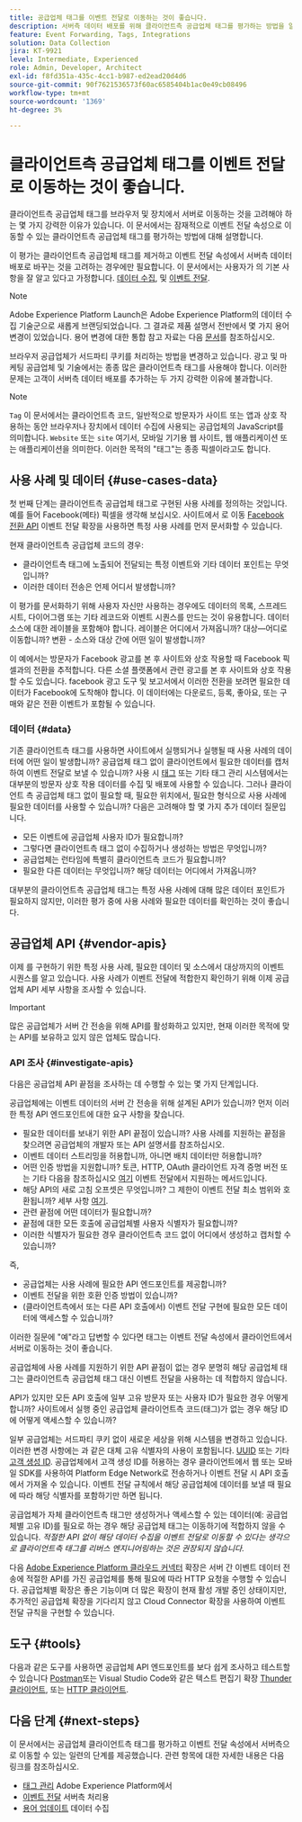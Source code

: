 ```yaml
---
title: 공급업체 태그를 이벤트 전달로 이동하는 것이 좋습니다.
description: 서버측 데이터 배포를 위해 클라이언트측 공급업체 태그를 평가하는 방법을 알아봅니다.
feature: Event Forwarding, Tags, Integrations
solution: Data Collection
jira: KT-9921
level: Intermediate, Experienced
role: Admin, Developer, Architect
exl-id: f8fd351a-435c-4cc1-b987-ed2ead20d4d6
source-git-commit: 90f7621536573f60ac6585404b1ac0e49cb08496
workflow-type: tm+mt
source-wordcount: '1369'
ht-degree: 3%

---
```


# 클라이언트측 공급업체 태그를 이벤트 전달로 이동하는 것이 좋습니다.

클라이언트측 공급업체 태그를 브라우저 및 장치에서 서버로 이동하는 것을 고려해야 하는 몇 가지 강력한 이유가 있습니다. 이 문서에서는 잠재적으로 이벤트 전달 속성으로 이동할 수 있는 클라이언트측 공급업체 태그를 평가하는 방법에 대해 설명합니다.

이 평가는 클라이언트측 공급업체 태그를 제거하고 이벤트 전달 속성에서 서버측 데이터 배포로 바꾸는 것을 고려하는 경우에만 필요합니다. 이 문서에서는 사용자가 의 기본 사항을 잘 알고 있다고 가정합니다. [데이터 수집](https://experienceleague.adobe.com/docs/data-collection.html), 및 [이벤트 전달](https://experienceleague.adobe.com/docs/experience-platform/tags/event-forwarding/overview.html).

>[!NOTE]
>
>Adobe Experience Platform Launch은 Adobe Experience Platform의 데이터 수집 기술군으로 새롭게 브랜딩되었습니다. 그 결과로 제품 설명서 전반에서 몇 가지 용어 변경이 있었습니다. 용어 변경에 대한 통합 참고 자료는 다음 [문서](https://experienceleague.adobe.com/docs/experience-platform/tags/term-updates.html)를 참조하십시오.

브라우저 공급업체가 서드파티 쿠키를 처리하는 방법을 변경하고 있습니다. 광고 및 마케팅 공급업체 및 기술에서는 종종 많은 클라이언트측 태그를 사용해야 합니다. 이러한 문제는 고객이 서버측 데이터 배포를 추가하는 두 가지 강력한 이유에 불과합니다.

>[!NOTE]
>
>`Tag` 이 문서에서는 클라이언트측 코드, 일반적으로 방문자가 사이트 또는 앱과 상호 작용하는 동안 브라우저나 장치에서 데이터 수집에 사용되는 공급업체의 JavaScript를 의미합니다. `Website` 또는 `site` 여기서, 모바일 기기용 웹 사이트, 웹 애플리케이션 또는 애플리케이션을 의미한다. 이러한 목적의 &quot;태그&quot;는 종종 픽셀이라고도 합니다.

## 사용 사례 및 데이터 {#use-cases-data}

첫 번째 단계는 클라이언트측 공급업체 태그로 구현된 사용 사례를 정의하는 것입니다. 예를 들어 Facebook(메타) 픽셀을 생각해 보십시오. 사이트에서 로 이동 [Facebook 전환 API](https://exchange.adobe.com/apps/ec/105509/facebook-conversions-api-extension) 이벤트 전달 확장을 사용하면 특정 사용 사례를 먼저 문서화할 수 있습니다.

현재 클라이언트측 공급업체 코드의 경우:

- 클라이언트측 태그에 노출되어 전달되는 특정 이벤트와 기타 데이터 포인트는 무엇입니까?
- 이러한 데이터 전송은 언제 어디서 발생합니까?

이 평가를 문서화하기 위해 사용자 자신만 사용하는 경우에도 데이터의 목록, 스프레드시트, 다이어그램 또는 기타 레코드와 이벤트 시퀀스를 만드는 것이 유용합니다. 데이터 소스에 대한 레이블을 포함해야 합니다. 레이블은 어디에서 가져옵니까? 대상—어디로 이동합니까? 변환 - 소스와 대상 간에 어떤 일이 발생합니까?

이 예에서는 방문자가 Facebook 광고를 본 후 사이트와 상호 작용할 때 Facebook 픽셀과의 전환을 추적합니다. 다른 소셜 플랫폼에서 관련 광고를 본 후 사이트와 상호 작용할 수도 있습니다. facebook 광고 도구 및 보고서에서 이러한 전환을 보려면 필요한 데이터가 Facebook에 도착해야 합니다. 이 데이터에는 다운로드, 등록, 좋아요, 또는 구매와 같은 전환 이벤트가 포함될 수 있습니다.

### 데이터 {#data}

기존 클라이언트측 태그를 사용하면 사이트에서 실행되거나 실행될 때 사용 사례의 데이터에 어떤 일이 발생합니까? 공급업체 태그 없이 클라이언트에서 필요한 데이터를 캡처하여 이벤트 전달로 보낼 수 있습니까? 사용 시 [태그](https://experienceleague.adobe.com/docs/experience-platform/tags/home.html) 또는 기타 태그 관리 시스템에서는 대부분의 방문자 상호 작용 데이터를 수집 및 배포에 사용할 수 있습니다. 그러나 클라이언트 측 공급업체 태그 없이 필요할 때, 필요한 위치에서, 필요한 형식으로 사용 사례에 필요한 데이터를 사용할 수 있습니까? 다음은 고려해야 할 몇 가지 추가 데이터 질문입니다.

- 모든 이벤트에 공급업체 사용자 ID가 필요합니까?
- 그렇다면 클라이언트측 태그 없이 수집하거나 생성하는 방법은 무엇입니까?
- 공급업체는 런타임에 특별히 클라이언트측 코드가 필요합니까?
- 필요한 다른 데이터는 무엇입니까? 해당 데이터는 어디에서 가져옵니까?

대부분의 클라이언트측 공급업체 태그는 특정 사용 사례에 대해 많은 데이터 포인트가 필요하지 않지만, 이러한 평가 중에 사용 사례와 필요한 데이터를 확인하는 것이 좋습니다.

## 공급업체 API {#vendor-apis}

이제 를 구현하기 위한 특정 사용 사례, 필요한 데이터 및 소스에서 대상까지의 이벤트 시퀀스를 알고 있습니다. 사용 사례가 이벤트 전달에 적합한지 확인하기 위해 이제 공급업체 API 세부 사항을 조사할 수 있습니다.

>[!IMPORTANT]
>
>많은 공급업체가 서버 간 전송을 위해 API를 활성화하고 있지만, 현재 이러한 목적에 맞는 API를 보유하고 있지 않은 업체도 많습니다.

### API 조사 {#investigate-apis}

다음은 공급업체 API 끝점을 조사하는 데 수행할 수 있는 몇 가지 단계입니다.

공급업체에는 이벤트 데이터의 서버 간 전송을 위해 설계된 API가 있습니까? 먼저 이러한 특정 API 엔드포인트에 대한 요구 사항을 찾습니다.

- 필요한 데이터를 보내기 위한 API 끝점이 있습니까? 사용 사례를 지원하는 끝점을 찾으려면 공급업체의 개발자 또는 API 설명서를 참조하십시오.
- 이벤트 데이터 스트리밍을 허용합니까, 아니면 배치 데이터만 허용합니까?
- 어떤 인증 방법을 지원합니까? 토큰, HTTP, OAuth 클라이언트 자격 증명 버전 또는 기타 다음을 참조하십시오 [여기](https://experienceleague.adobe.com/docs/experience-platform/tags/event-forwarding/secrets.html) 이벤트 전달에서 지원하는 메서드입니다.
- 해당 API의 새로 고침 오프셋은 무엇입니까? 그 제한이 이벤트 전달 최소 범위와 호환됩니까? 세부 사항 [여기](https://experienceleague.adobe.com/docs/experience-platform/tags/event-forwarding/secrets.html#:~:text=you%20can%20configure%20the%20Refresh%20Offset%20value%20for%20the%20secret).
- 관련 끝점에 어떤 데이터가 필요합니까?
- 끝점에 대한 모든 호출에 공급업체별 사용자 식별자가 필요합니까?
- 이러한 식별자가 필요한 경우 클라이언트측 코드 없이 어디에서 생성하고 캡처할 수 있습니까?

즉,

- 공급업체는 사용 사례에 필요한 API 엔드포인트를 제공합니까?
- 이벤트 전달을 위한 호환 인증 방법이 있습니까?
- (클라이언트측에서 또는 다른 API 호출에서) 이벤트 전달 구현에 필요한 모든 데이터에 액세스할 수 있습니까?

이러한 질문에 &quot;예&quot;라고 답변할 수 있다면 태그는 이벤트 전달 속성에서 클라이언트에서 서버로 이동하는 것이 좋습니다.

공급업체에 사용 사례를 지원하기 위한 API 끝점이 없는 경우 분명히 해당 공급업체 태그는 클라이언트측 공급업체 태그 대신 이벤트 전달을 사용하는 데 적합하지 않습니다.

API가 있지만 모든 API 호출에 일부 고유 방문자 또는 사용자 ID가 필요한 경우 어떻게 합니까? 사이트에서 실행 중인 공급업체 클라이언트측 코드(태그)가 없는 경우 해당 ID에 어떻게 액세스할 수 있습니까?

일부 공급업체는 서드파티 쿠키 없이 새로운 세상을 위해 시스템을 변경하고 있습니다. 이러한 변경 사항에는 과 같은 대체 고유 식별자의 사용이 포함됩니다. [UUID](https://developer.mozilla.org/en-US/docs/Glossary/UUID) 또는 기타 [고객 생성 ID](https://experienceleague.adobe.com/docs/experience-platform/edge/identity/first-party-device-ids.html). 공급업체에서 고객 생성 ID를 허용하는 경우 클라이언트에서 웹 또는 모바일 SDK를 사용하여 Platform Edge Network로 전송하거나 이벤트 전달 시 API 호출에서 가져올 수 있습니다. 이벤트 전달 규칙에서 해당 공급업체에 데이터를 보낼 때 필요에 따라 해당 식별자를 포함하기만 하면 됩니다.

공급업체가 자체 클라이언트측 태그만 생성하거나 액세스할 수 있는 데이터(예: 공급업체별 고유 ID)를 필요로 하는 경우 해당 공급업체 태그는 이동하기에 적합하지 않을 수 있습니다. _적절한 API 없이 해당 데이터 수집을 이벤트 전달로 이동할 수 있다는 생각으로 클라이언트측 태그를 리버스 엔지니어링하는 것은 권장되지 않습니다._

다음 [Adobe Experience Platform 클라우드 커넥터](https://experienceleague.adobe.com/docs/experience-platform/tags/extensions/adobe/cloud-connector/overview.html) 확장은 서버 간 이벤트 데이터 전송에 적절한 API를 가진 공급업체를 통해 필요에 따라 HTTP 요청을 수행할 수 있습니다. 공급업체별 확장은 좋은 기능이며 더 많은 확장이 현재 활성 개발 중인 상태이지만, 추가적인 공급업체 확장을 기다리지 않고 Cloud Connector 확장을 사용하여 이벤트 전달 규칙을 구현할 수 있습니다.

## 도구 {#tools}

다음과 같은 도구를 사용하면 공급업체 API 엔드포인트를 보다 쉽게 조사하고 테스트할 수 있습니다 [Postman](https://www.postman.com/)또는 Visual Studio Code와 같은 텍스트 편집기 확장 [Thunder 클라이언트](https://marketplace.visualstudio.com/items?itemName=rangav.vscode-thunder-client), 또는 [HTTP 클라이언트](https://marketplace.visualstudio.com/items?itemName=mkloubert.vscode-http-client).

## 다음 단계 {#next-steps}

이 문서에서는 공급업체 클라이언트측 태그를 평가하고 이벤트 전달 속성에서 서버측으로 이동할 수 있는 일련의 단계를 제공했습니다. 관련 항목에 대한 자세한 내용은 다음 링크를 참조하십시오.

- [태그 관리](https://experienceleague.adobe.com/docs/experience-platform/tags/home.html) Adobe Experience Platform에서
- [이벤트 전달](https://experienceleague.adobe.com/docs/experience-platform/tags/event-forwarding/overview.html) 서버측 처리용
- [용어 업데이트](https://experienceleague.adobe.com/docs/experience-platform/tags/term-updates.html) 데이터 수집
